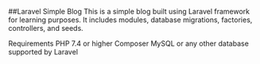 ##Laravel Simple Blog
This is a simple blog built using Laravel framework for learning purposes. It includes modules, database migrations, factories, controllers, and seeds.

Requirements
PHP 7.4 or higher
Composer
MySQL or any other database supported by Laravel
